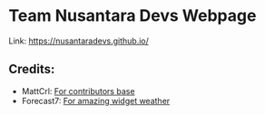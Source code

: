 # Team Nusantara Devs Webpage

Link: https://nusantaradevs.github.io/

## Credits:

- MattCrl: [For contributors base](https://github.com/MattCrl/Contributors-portraits)
- Forecast7: [For amazing widget weather](https://forecast7.com)
